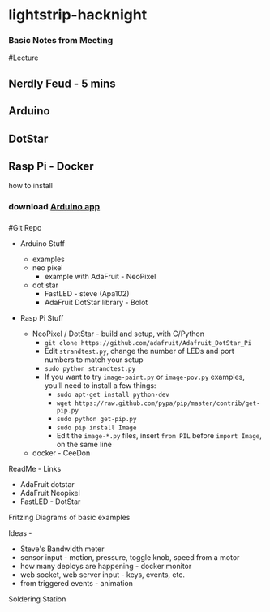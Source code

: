 # lightstrip-hacknight


### Basic Notes from Meeting
#Lecture

## Nerdly Feud - 5 mins
## Arduino
## DotStar
## Rasp Pi - Docker



how to install
### download [Arduino app](https://www.arduino.cc/en/Main/Software)

###


#Git Repo

- Arduino Stuff
    - examples
    - neo pixel
        - example with AdaFruit - NeoPixel
    - dot star
        - FastLED - steve (Apa102)
        - AdaFruit DotStar library - Bolot

- Rasp Pi Stuff
    - NeoPixel / DotStar - build and setup, with C/Python
        - `git clone https://github.com/adafruit/Adafruit_DotStar_Pi`
        - Edit `strandtest.py`, change the number of LEDs and port numbers to match your setup
        - `sudo python strandtest.py`
        - If you want to try `image-paint.py` or `image-pov.py` examples, you'll need to install a few things:
            - `sudo apt-get install python-dev`
            - `wget https://raw.github.com/pypa/pip/master/contrib/get-pip.py`
            - `sudo python get-pip.py`
            - `sudo pip install Image`
            - Edit the `image-*.py` files, insert `from PIL` before `import Image`, on the same line
    - docker - CeeDon

ReadMe - Links

- AdaFruit dotstar
- AdaFruit Neopixel
- FastLED - DotStar

Fritzing Diagrams of basic examples


Ideas -
- Steve's Bandwidth meter
- sensor input - motion, pressure, toggle knob, speed from a motor
- how many deploys are happening - docker monitor
- web socket, web server input - keys, events, etc.
- from triggered events - animation

Soldering Station

